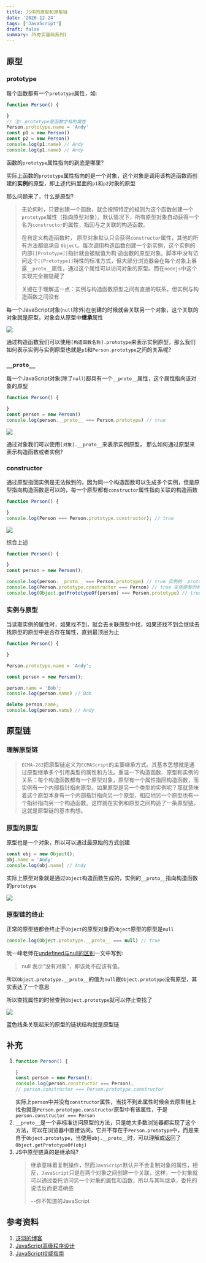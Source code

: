 ```yaml
---
title: JS中的原型和原型链
date: '2020-12-24'
tags: ['JavaScript']
draft: false
summary: JS夯实基础系列1
---
```


## 原型

### prototype

每个函数都有一个`prototype`属性，如:

```javascript
function Person() {

}
// 注: prototype是函数才有的属性
Person.prototype.name = 'Andy'
const p1 = new Person()
const p2 = new Person()
console.log(p1.name) // Andy
console.log(p1.name) // Andy
```
函数的`prototype`属性指向的到底是哪里?

实际上函数的`prototype`属性指向的是一个对象，这个对象是调用该构造函数而创建的**实例**的原型，即上述代码里面的`p1`和`p2`对象的原型

那么问题来了，什么是原型?

> 无论何时，只要创建一个函数，就会按照特定的规则为这个函数创建一个`prototype`属性（指向原型对象）。默认情况下，所有原型对象自动获得一个名为`constructor`的属性，指回与之关联的构造函数。
> 
> 在自定义构造函数时， 原型对象默认只会获得`constructor`属性，其他的所有方法都继承自 `Object`。每次调用构造函数创建一个新实例，这个实例的内部`[[Prototype]]`指针就会被赋值为构 造函数的原型对象。脚本中没有访问这个`[[Prototype]]`特性的标准方式，但大部分浏览器会在每个对象上暴露`__proto__`属性，通过这个属性可以访问对象的原型。而在`nodejs`中这个实现完全被隐藏了
>
> 关键在于理解这一点：实例与构造函数原型之间有直接的联系，但实例与构造函数之间没有

每一个JavaScript对象(`null`除外)在创建的时候就会关联另一个对象，这个关联的对象就是原型，对象会从原型中**继承**属性

![](https://image-1259477787.cos.ap-shanghai.myqcloud.com/blog/img/20210826153908.png)

通过构造函数我们可以使用`[构造函数名称].prototype`来表示实例原型，那么我们如何表示实例与实例原型也就是`p1`和`Person.prototype`之间的关系呢?

### `__proto__`

每一个JavaScript对象(除了`null`)都具有一个`__proto__`属性，这个属性指向该对象的原型

```javascript
function Person() {

}
const person = new Person()
console.log(person.__proto__ === Person.prototype) // true
```

![](https://image-1259477787.cos.ap-shanghai.myqcloud.com/blog/img/20210826161522.png)

通过对象我们可以使用`[对象].__proto__`来表示实例原型，
那么如何通过原型来表示构造函数或者实例?

### constructor

通过原型指回实例是无法做到的，因为同一个构造函数可以生成多个实例，但是原型指向构造函数是可以的，每一个原型都有`constructor`属性指向关联的构造函数

```javascript
function Person() {

}
console.log(Person === Person.prototype.constructor); // true
```

![](https://image-1259477787.cos.ap-shanghai.myqcloud.com/blog/img/20210826162156.png)

综合上述

```javascript
function Person() {

}
const person = new Person();

console.log(person.__proto__ === Person.prototype) // true 实例的__proto__指向实例原型
console.log(Person.prototype.constructor === Person) // true 实例原型的构造器指向构造函数 
console.log(Object.getPrototypeOf(person) === Person.prototype) // true 
```

### 实例与原型

当读取实例的属性时，如果找不到，就会去关联原型中找，如果还找不到会继续去找原型的原型中是否存在属性，直到最顶层为止

```javascript
function Person() {

}

Person.prototype.name = 'Andy';

const person = new Person();

person.name = 'Bob';
console.log(person.name) // Bob

delete person.name;
console.log(person.name) // Andy
```



## 原型链

### 理解原型链

> `ECMA-262`把原型链定义为`ECMAScript`的主要继承方式。其基本思想就是通过原型继承多个引用类型的属性和方法。重温一下构造函数、原型和实例的关系：每个构造函数都有一个原型对象，原型有一个属性指回构造函数，而实例有一个内部指针指向原型。如果原型是另一个类型的实例呢？那就意味 着这个原型本身有一个内部指针指向另一个原型，相应地另一个原型也有一个指针指向另一个构造函数。这样就在实例和原型之间构造了一条原型链。这就是原型链的基本构想。

### 原型的原型

原型也是一个对象，所以可以通过最原始的方式创建

```javascript
const obj = new Object();
obj.name = 'Andy'
console.log(obj.name) // Andy
```

实际上原型对象就是通过`Object`构造函数生成的，实例的`__proto__`指向构造函数的`prototype`

![](https://image-1259477787.cos.ap-shanghai.myqcloud.com/blog/img/20210826172321.png)

### 原型链的终止

正常的原型链都会终止于`Object`的原型对象而`Object`原型的原型是`null`

```javascript
console.log(Object.prototype.__proto__ === null) // true
```

阮一峰老师在[undefined与null的区别](http://www.ruanyifeng.com/blog/2014/03/undefined-vs-null.html)一文中写到:

> null 表示“没有对象”，即该处不应该有值。

所以`Object.prototype.__proto__`的值为`null`跟`Object.prototype`没有原型，其实表达了一个意思

所以查找属性的时候查到`Object.prototype`就可以停止查找了

![](https://image-1259477787.cos.ap-shanghai.myqcloud.com/blog/img/20210826173056.png)

蓝色线条关联起来的原型的链状结构就是原型链

## 补充

1. ```javascript
   function Person() {

   }
   const person = new Person();
   console.log(person.constructor === Person); 
   // person.constructor === Person.prototype.constructor
   ```
   实际上`person`中并没有`constructor`属性，当找不到此属性时候会去原型链上找也就是`Person.prototype.constructor`原型中有该属性，于是`person.constructor === Person`
2. `__proto__`是一个非标准访问原型的方法，只是绝大多数浏览器都实现了这个方法，可以在浏览器中直接访问，它并不存在于`Person.prototype`中，而是来自于`Object.prototype`，当使用`obj.__proto__`时，可以理解成返回了`Object.getPrototypeOf(obj)`
3. JS中原型链真的是继承吗?
   > 继承意味着复制操作，然而`JavaScript`默认并不会复制对象的属性，相反，`JavaScript`只是在两个对象之间创建一个关联，这样，一个对象就可以通过委托访问另一个对象的属性和函数，所以与其叫继承，委托的说法反而更准确些
   >
   > --你不知道的JavaScript

## 参考资料

1. [冴羽的博客](https://github.com/mqyqingfeng/Blog/issues/2)
2. [JavaScript高级程序设计](https://book.douban.com/subject/35175321/)
3. [JavaScript权威指南](https://book.douban.com/subject/35396470/)